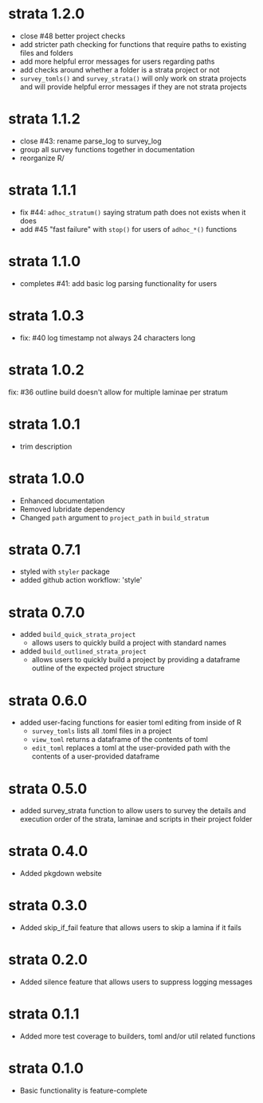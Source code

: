 # strata 1.2.0

- close #48 better project checks 
- add stricter path checking for functions that require paths to existing
files and folders
- add more helpful error messages for users regarding paths
- add checks around whether a folder is a strata project or not
- `survey_tomls()` and `survey_strata()` will only work on strata projects
and will provide helpful error messages if they are not strata projects

# strata 1.1.2

- close #43: rename parse_log to survey_log
- group all survey functions together in documentation
- reorganize R/

# strata 1.1.1

- fix #44: `adhoc_stratum()` saying stratum path does not exists when it does
- add #45 "fast failure" with `stop()` for users of `adhoc_*()` functions

# strata 1.1.0

- completes #41: add basic log parsing functionality for users

# strata 1.0.3

- fix: #40 log timestamp not always 24 characters long

# strata 1.0.2

fix: #36 outline build doesn't allow for multiple laminae per stratum

# strata 1.0.1

- trim description

# strata 1.0.0

- Enhanced documentation
- Removed lubridate dependency
- Changed `path` argument to `project_path` in `build_stratum`

# strata 0.7.1

- styled with `styler` package
- added github action workflow: 'style'

# strata 0.7.0

- added `build_quick_strata_project` 
  - allows users to quickly build a project with standard names
- added `build_outlined_strata_project` 
  - allows users to quickly build a project by providing a dataframe
  outline of the expected project structure

# strata 0.6.0

- added user-facing functions for easier toml editing from inside of R
  - `survey_tomls` lists all .toml files in a project
  - `view_toml` returns a dataframe of the contents of toml
  - `edit_toml` replaces a toml at the user-provided path with the contents of a
  user-provided dataframe

# strata 0.5.0

- added survey_strata function to allow users to survey the details and 
execution order of the strata, laminae and scripts in their project folder

# strata 0.4.0

* Added pkgdown website 

# strata 0.3.0

* Added skip_if_fail feature that allows users to skip a lamina if it fails
# strata 0.2.0

* Added silence feature that allows users to suppress logging messages

# strata 0.1.1

* Added more test coverage to builders, toml and/or util related functions

# strata 0.1.0

* Basic functionality is feature-complete
